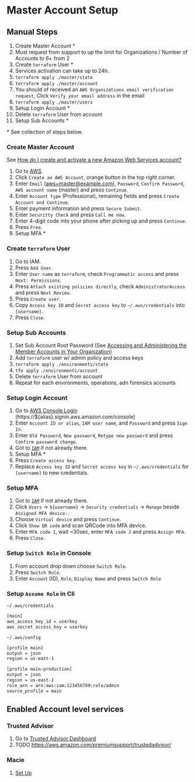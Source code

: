 # Master Account Setup

## Manual Steps
1. Create Master Account *
1. Must request from support to up the limit for Organizations / Number of Accounts to 6+ from 2
1. Create `terraform` User *
1. Services activation can take up to 24h.
1. `terraform apply` `./master/state`
1. `terraform apply` `./master/account`
1. You should of received an `AWS Organizations email verification request`, Click `Verify your email address` in the email
1. `terraform apply` `./master/users`
1. Setup Login Account *
1. Delete `terraform` User from account
1. Setup Sub Accounts *

\* See collection of steps below.

### Create Master Account
See [How do I create and activate a new Amazon Web Services account?](https://aws.amazon.com/premiumsupport/knowledge-center/create-and-activate-aws-account/)
1. Go to [AWS](https://aws.amazon.com/).
1. Click `Create an AWS Account`, orange button in the top right corner.
1. Enter `Email` (aws+master@example.com), `Password`, `Confirm Password`, `AWS account name` (master) and press `Continue`.
1. Enter `Account type` (Professional), remaining fields and press `Create Account and Continue`.
1. Enter payment information and press `Secure Submit`.
1. Enter `Securitty Check` and press `Call me now`.
1. Enter 4-digit code into your phone after picking up and press `Continue`.
1. Press `Free`.
1. Setup MFA *

### Create `terraform` User
1. Go to IAM.
1. Press `Add User`.
1. Enter `User name` as `terraform`, check `Programmatic access` and press `Next: Permissions`.
1. Press `Attach existing policies directly`, check `AdministratorAccess` and press `Next Review`.
1. Press `Create user`.
1. Copy `Access key ID` and `Secret access key` to `~/.aws/credentials` into `[username]`.
1. Press `Close`.


### Setup Sub Accounts
1. Set Sub Account Root Password (See [Accessing and Administering the Member Accounts in Your Organization](https://docs.aws.amazon.com/organizations/latest/userguide/orgs_manage_accounts_access.html#orgs_manage_accounts_access-as-root))
1. Add `terraform` user w/ admin policy and access keys
1. `terraform apply` `./environments/state`
1. `tfe apply` `./environments/account`
1. Delete `terraform` User from account
1. Repeat for each environments, operations, adn forensics accounts

### Setup Login Account
1. Go to [AWS Console Login](https://console.aws.amazon.com/iam/home/) (https://${alias}.signin.aws.amazon.com/console)
1. Enter `Account ID or alias`, `IAM user name`, and `Passowrd` and press `Sign In`.
1. Enter `Old Password`, `New password`, `Retype new password` and press `Confirm password change`.
1. Got to [`IAM`](https://console.aws.amazon.com/iam/) if not already there.
1. Setup MFA *
1. Press `Create access key`.
1. Replace `Access key ID` and `Secret access key` in `~/.aws/credentials` for `[username]` to new credentials.

### Setup MFA
1. Got to [`IAM`](https://console.aws.amazon.com/iam/home/) if not already there.
1. Click `Users` -> `${username}` -> `Security credentials` -> `Manage` beside `Assigned MFA device:`. 
1. Choose `Virtual device` and press `Continue`.
1. Click `Show QR code` and scan QRCode into MFA device.
1. Enter `MFA code 1`, wait ~30sec, enter `MFA code 2` and press `Assign MFA`.
1. Press `Close`.

### Setup `Switch Role` in Console
1. From account drop down choose `Switch Role`.
1. Press `Switch Role`.
1. Enter `Account` (ID), `Role`, `Display Name` and press `Switch Role`

### Setup `Assume Role` in Cli
`~/.aws/credentials`
```bash
[main]
aws_access_key_id = userkey
aws_secret_access_key = userkey

```

`~/.aws/config`
```bash
[profile main]
output = json
region = us-east-1

[profile main-production]
output = json
region = us-east-1
role_arn = arn:aws:iam:123456789:role/admin
source_profile = main
```

## Enabled Account level services

### Trusted Advisor
1. Go to [Trusted Advisor Dashboard](https://console.aws.amazon.com/trustedadvisor/home)
1. TODO https://aws.amazon.com/premiumsupport/trustedadvisor/

### Macie
1. [Set Up](https://docs.aws.amazon.com/macie/latest/userguide/macie-setting-up.html#macie-setting-up-enable)

